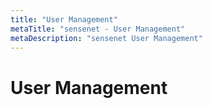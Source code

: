 ```yaml
---
title: "User Management"
metaTitle: "sensenet - User Management"
metaDescription: "sensenet User Management"
---
```


# User Management
